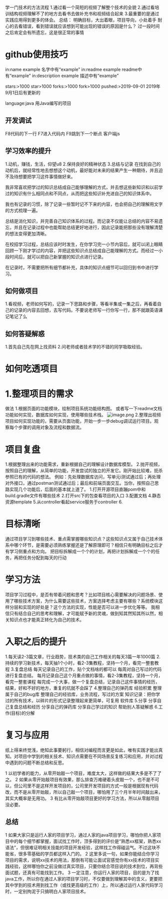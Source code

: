 学一门技术的方法流程
1.通过看一个简短的视频了解整个技术的全貌
2.通过看培训结构视频理解不了的地方去看书去做补充书和视频结合起来
3.最重要的是通过实践应用得到更多的体会。
      总结：
明确目标，大出着眼，项目导向，小处着手
耐心的去看错误，看到错误就应该想到可能出现的错误的原因是什么？
过一段时间之后肯定会有所遗忘，这是很正常的事情

# github使用技巧
in:name example		名字中有“example”
in:readme example		readme中有“example”
in:description example	描述中有“example”

stars:>1000		star>1000
forks:>1000		fork>1000
pushed:>2019-09-01		2019年9月1日后有更新的

language:java		用Java编写的项目
## 开发调试
F8代码的下一行
F7进入代码内
F9跳到下一个断点
客户端js
## 学习效率的提升
1.动机，赚钱，生活，仰望u8
2.保持良好的精神状态
3.总结与记录
在找到自己的动机后，就经常性地去想想这个动机，最好能对未来的结果产生一种期待，并且迫不及待想要把学习这件事情做好来。

我非常喜欢把学过的知识总结成自己能够理解的方式，并去想这些新知识和以前学过的知识有什么相同点和不同点，从而把这些知识补充进自己的知识体系中。

我也有记录的习惯，除了记录一些暂时记不下来的内容，也会把自己的理解用文字的方式梳理一遍。

总结是消化知识，并完善自己知识体系的过程。而记录不仅能让总结的内容不易遗忘，并且在记录过程中也能帮助总结更好地进行，因此记录能把那些没有理解清楚的想法变得更加清晰。

在校招学习过程，总结应该时时发生，在你学习完一小节内容后，就可以闭上眼睛回顾一下刚才学过的内容，并把这些知识点总结成自己能理解的方式。而经过一小段时间后，就可以把自己新掌握的知识点进行记录。

在记录时，不需要把所有细节都补充，具体的知识点细节可以回归到书中进行学习。
## 如何做项目
1.看视频，老师如何写的，记录一下思路和步骤，等看半集或一集之后，再看着自己的记录的内容去回想，去写代码。不要说老师写一行你写一行，那不就跟英语课记笔记了么
## 如何答疑解惑
1.首先自己先在网上找资料
2.问老师或者技术学的不错的同学吸取经验。
# 如何吃透项目
# 1.整理项目的需求
做法
1.根据页面的功能模块，绘制项目系统功能结构图。
或者写一下readme文档功能如何实现，数据库如何实现，使用哪些技术栈。
![image.png](https://cdn.nlark.com/yuque/0/2022/png/29688613/1662685128688-c2ced6c3-e304-4bf9-b237-9f5cd1d9e04b.png#averageHue=%231f202a&clientId=ua0188b7a-89cd-4&from=paste&height=636&id=u2bccd046&originHeight=788&originWidth=1231&originalType=binary&ratio=1&rotation=0&showTitle=false&size=137937&status=done&style=none&taskId=u4221e216-4562-4d48-8df3-134f9f2c63e&title=&width=993.0755984177919)
2.整理出视频项目如何实现功能的，需要从页面功能，开始一步一步debug调试运行项目。观察每个步骤的调用对象及流程和数据流。
# 项目复盘
1.根据整理出来的功能需求，重新根据自己的理解设计数据库模型。
2.抛开视频，按照自己的理解，从简单的功能，开发尝试的独立的开发它。刚开始比较难，扼杀参照已有的代码的想法。
例如：先处理数据库访问，写单元i测试通过后；再处理对外接口，通过postman测试通过后；最后和前端页面交互。当你，按照自己思路实现几个功能后，后面的基本就上道了。
1.打开开源项目直蹦pom中和build.gradle文件有哪些技术
2.打开src下的包查看项目的入口
3.配置文档
4.静态资源template
5.从controller看起service服务于controller
6.
# 目标清晰
通过项目学习到哪些技术、重点需掌握哪些知识点？这些知识点又属于自己技术体系中哪个环节，是需要必须熟练掌握还是了解原理即可？相信只有明确目标之后才有学习侧重点和方向。
把目标拆解成一个个的计划，再把计划拆解成一个个的任务，再把任务分配到每天的行动

# 学习方法
项目学习过程中，是否有带着问题和思考？比如项目核心需要解决的问题场景、使用了哪些技术方案，为什么需要这些技术，方案选择考虑主要有哪些？系统模块这样分层和实现的好处是？这个方法的实现，性能是否可以进一步优化等等。
我相信只有结合自己的思考和理解，才可能赋予新的灵魂，做到知其然知其所以然，相关知识点也才能真正转化为自己的技术。
# 入职之后的提升
1.每天读2-3篇文章，行业趋势，技术类的自己工作相关的每天3篇一年1000篇
2.持续的学习新技术，每天抽1个小时，看2-3集教程，坚持一个月，看完一整套教程
3.复盘总结
每天记录自己的工作，贴个文档啥的都可以
每周对自己写过的代码进行复盘总结。
每月记录自己这个月重点做的事情，看2-3集教程，坚持一个月，看完一整套课程
每完成一个大事，做一个复盘总结，记录自己这件事情的经历，结果，好和不好的地方，重复的坑就不会踩了
4.整理自己的弹药库
经验积累
整理属于自己的bug库
整理自己的经验库，业务流程，写过的方案
知识记录：把你学过的所有技术，以碎片的形式记录整理起来更简单，可复用
软件库
5.分享
分享自己复盘总结和经历
分享自己的弹药库
分享自己学过的知识
帮助别人答疑解惑
6.工作(目标)的分解




# 复习与应用
纸上得来终觉浅，绝知此事要躬行，相信对编程而言更是如此，唯有实践才能出真知。对项目中学到的相关技术、知识点需要在不同场景反复练习和应用，并对过程中遇到的问题不断总结和反思。

1 以初学者的能力，从零开始敲一个项目，难度太大，这样做的结果大多是不了了之。
2 如果从零开始敲项目有效果，那么排查万难硬着头皮敲一个，也不是不可以，但公司里不是这样开发项目的，公司里开发项目的方式一般是根据现有代码改，而不是从零开始敲，所以自己敲一个项目，哪怕用了三个月半年时间敲出来，其实大概率是无用功。
3 有比从零开始敲项目更好的学习方法，所以从零敲项目没必要。
## 总结
1 如果大家只是运行人家的项目学习，通过人家的java项目学习，哪怕你把人家项目中的每个细节都掌握，面试找工作时，顶多得到的评价是“熟悉xx框架，熟悉xx语法”，但很难证明相关技能的项目开发经验，这样找工作得碰运气。不过这块不能省，很多零基础的学员都这样入门的。
2 这里多说一句，如果你能结合你学习项目的需求，说明xx技术的用法，那倒有可能让面试官感觉你有xx技术的项目实践经验，这样哪怕你之前没做过真实项目，只要你结合项目说的技术到位，再背些面试题，还真有可能找到工作。
3 一定注意，你运行人家的项目，目的是为了找java工作，所以你在通过人家的项目学习时，不仅要做到理解其中的含义，更要把其中学到的技术用到找工作（或找更高级的工作）上，所以通过运行人家代码学习时，一定别拘泥于只搞明白人家项目技术。




